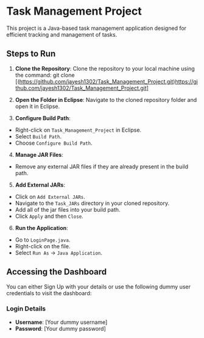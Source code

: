 # Task Management Project

This project is a Java-based task management application designed for efficient tracking and management of tasks.

## Steps to Run

1. **Clone the Repository**: 
   Clone the repository to your local machine using the command:
   git clone [(https://github.com/jayesh1302/Task_Management_Project.git)https://github.com/jayesh1302/Task_Management_Project.git]

2. **Open the Folder in Eclipse**: 
Navigate to the cloned repository folder and open it in Eclipse.

3. **Configure Build Path**:
- Right-click on `Task_Management_Project` in Eclipse.
- Select `Build Path`.
- Choose `Configure Build Path`.

4. **Manage JAR Files**:
- Remove any external JAR files if they are already present in the build path.

5. **Add External JARs**:
- Click on `Add External JARs`.
- Navigate to the `Task_JARs` directory in your cloned repository.
- Add all of the jar files into your build path.
- Click `Apply` and then `Close`.

6. **Run the Application**:
- Go to `LoginPage.java`.
- Right-click on the file.
- Select `Run As` -> `Java Application`.

## Accessing the Dashboard

You can either Sign Up with your details or use the following dummy user credentials to visit the dashboard:

### Login Details
- **Username**: [Your dummy username]
- **Password**: [Your dummy password]

